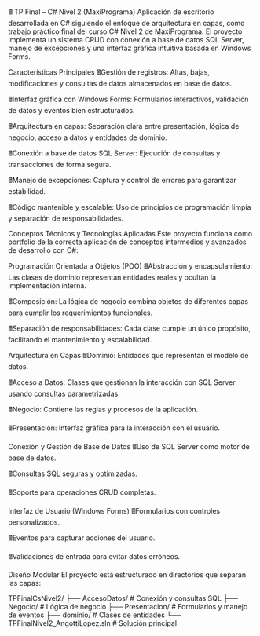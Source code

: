 🖩 TP Final – C# Nivel 2 (MaxiPrograma) Aplicación de escritorio desarrollada en C# siguiendo el enfoque de arquitectura en capas, como trabajo práctico final del curso C# Nivel 2 de MaxiPrograma. El proyecto implementa un sistema CRUD con conexión a base de datos SQL Server, manejo de excepciones y una interfaz gráfica intuitiva basada en Windows Forms.

Características Principales 
🖩Gestión de registros: Altas, bajas, modificaciones y consultas de datos almacenados en base de datos.

🖩Interfaz gráfica con Windows Forms: Formularios interactivos, validación de datos y eventos bien estructurados.

🖩Arquitectura en capas: Separación clara entre presentación, lógica de negocio, acceso a datos y entidades de dominio.

🖩Conexión a base de datos SQL Server: Ejecución de consultas y transacciones de forma segura.

🖩Manejo de excepciones: Captura y control de errores para garantizar estabilidad.

🖩Código mantenible y escalable: Uso de principios de programación limpia y separación de responsabilidades.

Conceptos Técnicos y Tecnologías Aplicadas Este proyecto funciona como portfolio de la correcta aplicación de conceptos intermedios y avanzados de desarrollo con C#:

Programación Orientada a Objetos (POO) 🖩Abstracción y encapsulamiento: Las clases de dominio representan entidades reales y ocultan la implementación interna.

🖩Composición: La lógica de negocio combina objetos de diferentes capas para cumplir los requerimientos funcionales.

🖩Separación de responsabilidades: Cada clase cumple un único propósito, facilitando el mantenimiento y escalabilidad.

Arquitectura en Capas 🖩Dominio: Entidades que representan el modelo de datos.

🖩Acceso a Datos: Clases que gestionan la interacción con SQL Server usando consultas parametrizadas.

🖩Negocio: Contiene las reglas y procesos de la aplicación.

🖩Presentación: Interfaz gráfica para la interacción con el usuario.

Conexión y Gestión de Base de Datos 🖩Uso de SQL Server como motor de base de datos.

🖩Consultas SQL seguras y optimizadas.

🖩Soporte para operaciones CRUD completas.

Interfaz de Usuario (Windows Forms) 🖩Formularios con controles personalizados.

🖩Eventos para capturar acciones del usuario.

🖩Validaciones de entrada para evitar datos erróneos.

Diseño Modular El proyecto está estructurado en directorios que separan las capas:

TPFinalCsNivel2/ ├── AccesoDatos/ # Conexión y consultas SQL ├── Negocio/ # Lógica de negocio ├── Presentacion/ # Formularios y manejo de eventos ├── dominio/ # Clases de entidades └── TPFinalNivel2_AngottiLopez.sln # Solución principal